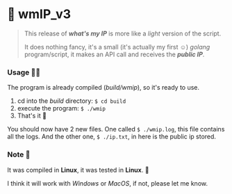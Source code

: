 # 👾 wmIP_v3

> This release of ***what's my IP*** is more like a *light* version of the script.
>
> It does nothing fancy, it's a small (it's actually my first ☺) *golang* program/script, it makes an API call and receives the ***public IP***.



### Usage 👨‍💻

The program is already compiled (*build/wmip*), so it's ready to use.

1. cd into the *build* directory: `$ cd build`
2. execute the program: `$ ./wmip`
3. That's it 🎉

You should now have 2 new files.
One called `$ ./wmip.log`, this file contains all the logs.
And the other one, `$ ./ip.txt`, in here is the public ip stored.



### Note 📓

It was compiled in **Linux**, it was tested in **Linux**. 🐧

I think it will work with *Windows* or *MacOS*, if not, please let me know.
